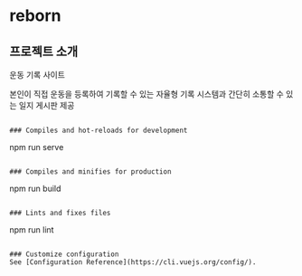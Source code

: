# reborn

## 프로젝트 소개
운동 기록 사이트

본인이 직접 운동을 등록하여 기록할 수 있는 자율형 기록 시스템과
간단히 소통할 수 있는 일지 게시판 제공

```

### Compiles and hot-reloads for development
```
npm run serve
```

### Compiles and minifies for production
```
npm run build
```

### Lints and fixes files
```
npm run lint
```

### Customize configuration
See [Configuration Reference](https://cli.vuejs.org/config/).
